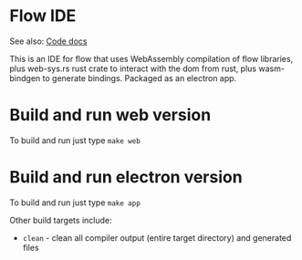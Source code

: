 # Flow IDE

See also: [Code docs](../code/doc/flowide/index.html)

This is an IDE for flow that uses WebAssembly compilation of flow libraries, plus web-sys.rs rust crate to 
interact with the dom from rust, plus wasm-bindgen to generate bindings. Packaged as an electron app.

# Build and run web version
To build and run just type ```make web```

# Build and run electron version
To build and run just type ```make app```

Other build targets include:
- `clean` - clean all compiler output (entire target directory) and generated files